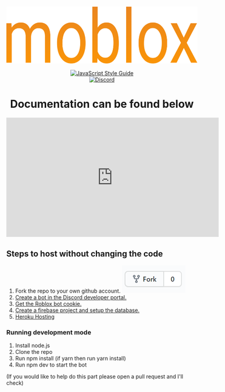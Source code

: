 <p align="center">
    <a href="https://discord.gg/gBTFE8r"><img src="/docs/moblox.png" alt="moblox bot" height="150" /></a>
</p>

<p align="center">
  <a href="https://standardjs.com"><img src="https://img.shields.io/badge/code_style-standard-brightgreen.svg" alt="JavaScript Style Guide"></a>
  <br>
  <a href="https://discord.gg/gBTFE8r"><img src="https://img.shields.io/discord/701227494631538699" alt="Discord"></a>
</p>

<h1 align="center">Documentation can be found below</h1>

<center>
<iframe width="560" height="315" src="https://www.youtube.com/embed/BVPKKGRoSVA" frameborder="0" allow="accelerometer; autoplay; encrypted-media; gyroscope; picture-in-picture" allowfullscreen></iframe>
</center>

## Steps to host without changing the code

1. Fork the repo to your own github account.
   ![fork](./docs/fork.png)
1. [Create a bot in the Discord developer portal.](/docs/developer-portal.md)
1. [Get the Roblox bot cookie.](https://www.youtube.com/watch?v=zHODmGst480)
1. [Create a firebase project and setup the database.](/docs/firebase.md)
1. [Heroku Hosting](/docs/heroku.md)

### Running development mode

1. Install node.js
1. Clone the repo
1. Run npm install (if yarn then run yarn install)
1. Run npm dev to start the bot

(If you would like to help do this part please open a pull request and I'll check)
